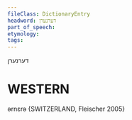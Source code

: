 ```yaml
---
fileClass: DictionaryEntry
headword: דערנערן
part_of_speech: 
etymology: 
tags: 
---
```

דערנערן

WESTERN
========

ərnɛrə {SWITZERLAND, Fleischer 2005}